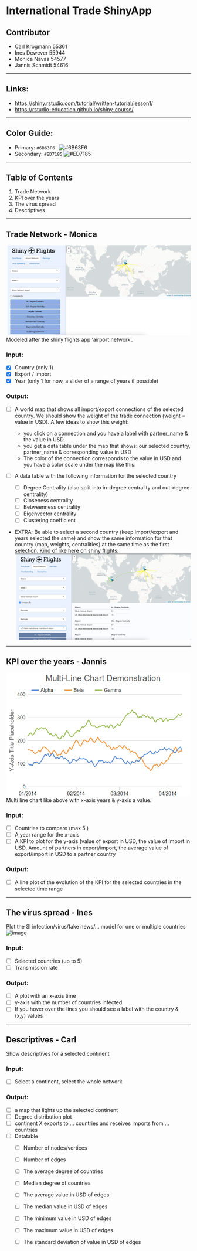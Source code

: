 # International Trade ShinyApp

## Contributor
- Carl Krogmann 55361
- Ines Dewever 55944
- Monica Navas 54577
- Jannis Schmidt 54616 

---
## Links: 

- https://shiny.rstudio.com/tutorial/written-tutorial/lesson1/
- https://rstudio-education.github.io/shiny-course/

---
## Color Guide:
- Primary: `#6B63F6 ` ![#6B63F6](https://placehold.co/15x15/6B63F6/6B63F6.png)
- Secondary: `#ED7185` ![#ED7185](https://placehold.co/15x15/ED7185/ED7185.png)

---
## Table of Contents
1. Trade Network
2. KPI over the years
3. The virus spread
4. Descriptives

---
## Trade Network - Monica
![image](/src/images/image4.png)
Modeled after the shiny flights app ‘airport network’.

### Input:
- [x] Country (only 1)
- [x] Export / Import
- [x] Year (only 1 for now, a slider of a range of years if possible)

### Output:
- [ ] A world map that shows all import/export connections of the selected country. We should show the weight of the trade connection (weight = value in USD). A few ideas to show this weight:
    - you click on a connection and you have a label with partner_name & the value in USD
    - you get a data table under the map that shows: our selected country, partner_name & corresponding value in USD
    - The color of the connection corresponds to the value in USD and you have a color scale under the map like this:

- [ ] A data table with the following information for the selected country
    - [ ] Degree Centrality (also split into in-degree centrality and out-degree centrality)
    - [ ] Closeness centrality
    - [ ] Betweenness centrality
    - [ ] Eigenvector centrality
    - [ ] Clustering coefficient
- EXTRA: Be able to select a second country (keep import/export and years selected the same) and show the same information for that country (map, weights, centralities) at the same time as the first selection. Kind of like here on shiny flights:
![image](/src/images/image2.png)

---
## KPI over the years - Jannis
![image](/src/images/image1.png)
Multi line chart like above with x-axis years & y-axis a value.

### Input:
- [ ] Countries to compare (max 5.)
- [ ] A year range for the x-axis
- [ ] A KPI to plot for the y-axis (value of export in USD, the value of import in USD, Amount of partners in export/import, the average value of export/import in USD to a partner country

### Output:
- [ ] A line plot of the evolution of the KPI for the selected countries in the selected time range

---
## The virus spread - Ines
Plot the SI infection/virus/fake news/… model for one or multiple countries
![image](/src/images/image3.png)

### Input:
- [ ] Selected countries (up to 5)
- [ ] Transmission rate
### Output:
- [ ] A plot with an x-axis time
- [ ] y-axis with the number of countries infected
- [ ] If you hover over the lines you should see a label with the country & (x,y) values

---
## Descriptives - Carl
Show descriptives for a selected continent

### Input: 
- [ ] Select a continent, select the whole network

### Output:
- [ ] a map that lights up the selected continent
- [ ] Degree distribution plot
- [ ] continent X exports to … countries and receives imports from … countries
- [ ] Datatable
    - [ ] Number of nodes/vertices
    - [ ] Number of edges
    - [ ] The average degree of countries
    - [ ] Median degree of countries
    - [ ] The average value in USD of edges
    - [ ] The median value in USD of edges
    - [ ] The minimum value in USD of edges
    - [ ] The maximum value in USD of edges
    - [ ] The standard deviation of value in USD of edges




